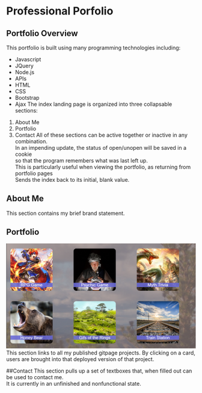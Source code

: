 # Professional Porfolio
## Portfolio Overview
This portfolio is built using many programming technologies including:
+ Javascript
+ JQuery
+ Node.js
+ APIs
+ HTML
+ CSS
+ Bootstrap
+ Ajax 
The index landing page is organized into three collapsable sections:
1. About Me
2. Portfolio
3. Contact 
All of these sections can be active together or inactive in any combination.\
In an impending update, the status of open/unopen will be saved in a cookie\
so that the program remembers what was last left up.\
This is particularly useful when viewing the portfolio, as returning from portfolio pages\
Sends the index back to its initial, blank value.

## About Me
This section contains my brief brand statement.

## Portfolio
![Project Options](https://github.com/bshin19/bshin19.github.io/blob/master/global_assets/images/portrm.PNG)
This section links to all my published gitpage projects. By clicking on a card,\
users are brought into that deployed version of that project.

##Contact
This section pulls up a set of textboxes that, when filled out can be used to contact me.\
It is currently in an unfinished and nonfunctional state.